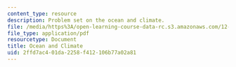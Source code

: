 ```yaml
---
content_type: resource
description: Problem set on the ocean and climate.
file: /media/https%3A/open-learning-course-data-rc.s3.amazonaws.com/12-842-climate-physics-and-chemistry-fall-2008/2ffd7ac401da2258f412106b77a02a81_hw3.pdf
file_type: application/pdf
resourcetype: Document
title: Ocean and Climate
uid: 2ffd7ac4-01da-2258-f412-106b77a02a81
---
```

